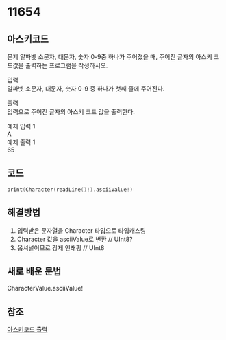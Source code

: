 # 11654
## 아스키코드

문제
알파벳 소문자, 대문자, 숫자 0-9중 하나가 주어졌을 때, 주어진 글자의 아스키 코드값을 출력하는 프로그램을 작성하시오.        

입력      
알파벳 소문자, 대문자, 숫자 0-9 중 하나가 첫째 줄에 주어진다.        
       
출력        
입력으로 주어진 글자의 아스키 코드 값을 출력한다.       
       
예제 입력 1        
A     
예제 출력 1        
65                  
                            
## 코드
```swift
print(Character(readLine()!).asciiValue!)
```

## 해결방법
1. 입력받은 문자열을 Character 타입으로 타입캐스팅      
2. Character 값을 asciiValue로 변환               // UInt8?
3. 옵셔널이므로 강제 언래핑                          // UInt8         
        
## 새로 배운 문법
CharacterValue.asciiValue!       


## 참조
[아스키코드 출력](https://0urtrees.tistory.com/223)      
